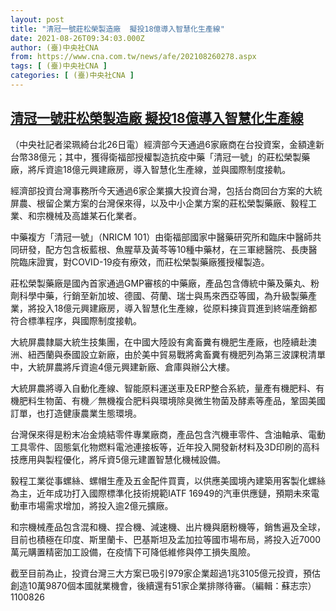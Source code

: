 ```yaml
---
layout: post
title: "清冠一號莊松榮製造廠  擬投18億導入智慧化生產線"
date: 2021-08-26T09:34:03.000Z
author: (臺)中央社CNA
from: https://www.cna.com.tw/news/afe/202108260278.aspx
tags: [ (臺)中央社CNA ]
categories: [ (臺)中央社CNA ]
---
```

<!--1629970443000-->
[清冠一號莊松榮製造廠  擬投18億導入智慧化生產線](https://www.cna.com.tw/news/afe/202108260278.aspx)
------

<div>
<div></div><div class="paragraph"><p>（中央社記者梁珮綺台北26日電）經濟部今天通過6家廠商在台投資案，金額達新台幣38億元；其中，獲得衛福部授權製造抗疫中藥「清冠一號」的莊松榮製藥廠，將斥資逾18億元興建廠房，導入智慧化生產線，並與國際制度接軌。</p><p>經濟部投資台灣事務所今天通過6家企業擴大投資台灣，包括台商回台方案的大統屏農、根留企業方案的台灣保來得，以及中小企業方案的莊松榮製藥廠、毅程工業、和宗機械及高雄某石化業者。</p><p>中藥複方「清冠一號」（NRICM 101）由衛福部國家中醫藥研究所和臨床中醫師共同研發，配方包含板藍根、魚腥草及黃芩等10種中藥材，在三軍總醫院、長庚醫院臨床證實，對COVID-19疫有療效，而莊松榮製藥廠獲授權製造。</p><p>莊松榮製藥廠是國內首家通過GMP審核的中藥廠，產品包含傳統中藥及藥丸、粉劑科學中藥，行銷至新加坡、德國、荷蘭、瑞士與馬來西亞等國，為升級製藥產業，將投入18億元興建廠房，導入智慧化生產線，從原料揀貨買進到終端產銷都符合標準程序，與國際制度接軌。</p><p>大統屏農隸屬大統生技集團，在中國大陸設有禽畜糞有機肥生產廠，也陸續赴澳洲、紐西蘭與泰國設立新廠，由於美中貿易戰將禽畜糞有機肥列為第三波課稅清單中，大統屏農將斥資逾4億元興建新廠、倉庫與辦公大樓。</p><p>大統屏農將導入自動化產線、智能原料運送車及ERP整合系統，量產有機肥料、有機肥料生物菌、有機／無機複合肥料與環境除臭微生物菌及酵素等產品，鞏固美國訂單，也打造健康農業生態環境。</p><p>台灣保來得是粉末冶金燒結零件專業廠商，產品包含汽機車零件、含油軸承、電動工具零件、固態氣化物燃料電池連接板等，近年投入開發新材料及3D印刷的高科技應用與製程優化，將斥資5億元建置智慧化機械設備。</p><p>毅程工業從事螺絲、螺帽生產及五金配件買賣，以供應美國境內建築用客製化螺絲為主，近年成功打入國際標準化技術規範IATF 16949的汽車供應鏈，預期未來電動車市場需求增加，將投入逾2億元擴廠。</p><p>和宗機械產品包含混和機、捏合機、減速機、出片機與磨粉機等，銷售遍及全球，目前也積極在印度、斯里蘭卡、巴基斯坦及孟加拉等國市場布局，將投入近7000萬元購置精密加工設備，在疫情下可降低維修與停工損失風險。</p><p>截至目前為止，投資台灣三大方案已吸引979家企業超過1兆3105億元投資，預估創造10萬9870個本國就業機會，後續還有51家企業排隊待審。（編輯：蘇志宗）1100826</p></div>
</div>
